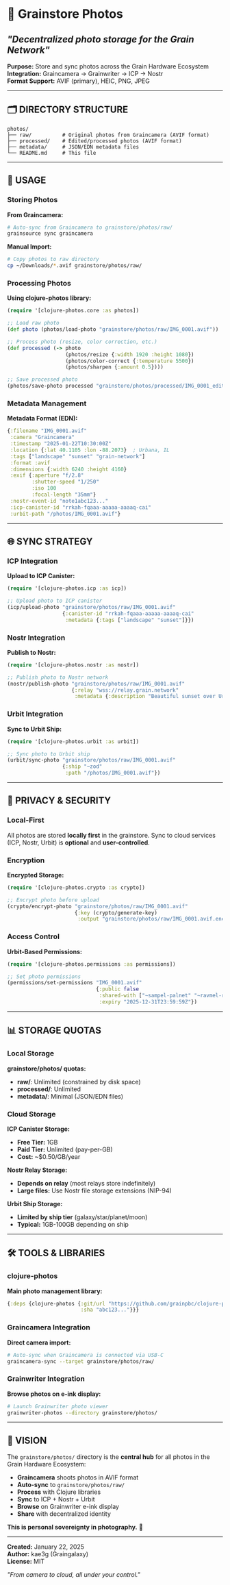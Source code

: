 # 📸 Grainstore Photos
## *"Decentralized photo storage for the Grain Network"*

**Purpose:** Store and sync photos across the Grain Hardware Ecosystem  
**Integration:** Graincamera → Grainwriter → ICP → Nostr  
**Format Support:** AVIF (primary), HEIC, PNG, JPEG

---

## 🗂️ DIRECTORY STRUCTURE

```
photos/
├── raw/          # Original photos from Graincamera (AVIF format)
├── processed/    # Edited/processed photos (AVIF format)
├── metadata/     # JSON/EDN metadata files
└── README.md     # This file
```

---

## 📁 USAGE

### Storing Photos

**From Graincamera:**
```bash
# Auto-sync from Graincamera to grainstore/photos/raw/
grainsource sync graincamera
```

**Manual Import:**
```bash
# Copy photos to raw directory
cp ~/Downloads/*.avif grainstore/photos/raw/
```

### Processing Photos

**Using clojure-photos library:**
```clojure
(require '[clojure-photos.core :as photos])

;; Load raw photo
(def photo (photos/load-photo "grainstore/photos/raw/IMG_0001.avif"))

;; Process photo (resize, color correction, etc.)
(def processed (-> photo
                   (photos/resize {:width 1920 :height 1080})
                   (photos/color-correct {:temperature 5500})
                   (photos/sharpen {:amount 0.5})))

;; Save processed photo
(photos/save-photo processed "grainstore/photos/processed/IMG_0001_edited.avif")
```

### Metadata Management

**Metadata Format (EDN):**
```clojure
{:filename "IMG_0001.avif"
 :camera "Graincamera"
 :timestamp "2025-01-22T10:30:00Z"
 :location {:lat 40.1105 :lon -88.2073}  ; Urbana, IL
 :tags ["landscape" "sunset" "grain-network"]
 :format :avif
 :dimensions {:width 6240 :height 4160}
 :exif {:aperture "f/2.8"
        :shutter-speed "1/250"
        :iso 100
        :focal-length "35mm"}
 :nostr-event-id "note1abc123..."
 :icp-canister-id "rrkah-fqaaa-aaaaa-aaaaq-cai"
 :urbit-path "/photos/IMG_0001.avif"}
```

---

## 🌐 SYNC STRATEGY

### ICP Integration

**Upload to ICP Canister:**
```clojure
(require '[clojure-photos.icp :as icp])

;; Upload photo to ICP canister
(icp/upload-photo "grainstore/photos/raw/IMG_0001.avif"
                  {:canister-id "rrkah-fqaaa-aaaaa-aaaaq-cai"
                   :metadata {:tags ["landscape" "sunset"]}})
```

### Nostr Integration

**Publish to Nostr:**
```clojure
(require '[clojure-photos.nostr :as nostr])

;; Publish photo to Nostr network
(nostr/publish-photo "grainstore/photos/raw/IMG_0001.avif"
                     {:relay "wss://relay.grain.network"
                      :metadata {:description "Beautiful sunset over Urbana"}})
```

### Urbit Integration

**Sync to Urbit Ship:**
```clojure
(require '[clojure-photos.urbit :as urbit])

;; Sync photo to Urbit ship
(urbit/sync-photo "grainstore/photos/raw/IMG_0001.avif"
                  {:ship "~zod"
                   :path "/photos/IMG_0001.avif"})
```

---

## 🔐 PRIVACY & SECURITY

### Local-First

All photos are stored **locally first** in the grainstore. Sync to cloud services (ICP, Nostr, Urbit) is **optional** and **user-controlled**.

### Encryption

**Encrypted Storage:**
```clojure
(require '[clojure-photos.crypto :as crypto])

;; Encrypt photo before upload
(crypto/encrypt-photo "grainstore/photos/raw/IMG_0001.avif"
                      {:key (crypto/generate-key)
                       :output "grainstore/photos/raw/IMG_0001.avif.enc"})
```

### Access Control

**Urbit-Based Permissions:**
```clojure
(require '[clojure-photos.permissions :as permissions])

;; Set photo permissions
(permissions/set-permissions "IMG_0001.avif"
                             {:public false
                              :shared-with ["~sampel-palnet" "~ravmel-ropdyl"]
                              :expiry "2025-12-31T23:59:59Z"})
```

---

## 📊 STORAGE QUOTAS

### Local Storage

**grainstore/photos/ quotas:**
- **raw/**: Unlimited (constrained by disk space)
- **processed/**: Unlimited
- **metadata/**: Minimal (JSON/EDN files)

### Cloud Storage

**ICP Canister Storage:**
- **Free Tier:** 1GB
- **Paid Tier:** Unlimited (pay-per-GB)
- **Cost:** ~$0.50/GB/year

**Nostr Relay Storage:**
- **Depends on relay** (most relays store indefinitely)
- **Large files:** Use Nostr file storage extensions (NIP-94)

**Urbit Ship Storage:**
- **Limited by ship tier** (galaxy/star/planet/moon)
- **Typical:** 1GB-100GB depending on ship

---

## 🛠️ TOOLS & LIBRARIES

### clojure-photos

**Main photo management library:**
```clojure
{:deps {clojure-photos {:git/url "https://github.com/grainpbc/clojure-photos"
                        :sha "abc123..."}}}
```

### Graincamera Integration

**Direct camera import:**
```bash
# Auto-sync when Graincamera is connected via USB-C
graincamera-sync --target grainstore/photos/raw/
```

### Grainwriter Integration

**Browse photos on e-ink display:**
```bash
# Launch Grainwriter photo viewer
grainwriter-photos --directory grainstore/photos/
```

---

## 🌟 VISION

The `grainstore/photos/` directory is the **central hub** for all photos in the Grain Hardware Ecosystem:

- **Graincamera** shoots photos in AVIF format
- **Auto-sync** to `grainstore/photos/raw/`
- **Process** with Clojure libraries
- **Sync** to ICP + Nostr + Urbit
- **Browse** on Grainwriter e-ink display
- **Share** with decentralized identity

**This is personal sovereignty in photography.** 📸

---

**Created:** January 22, 2025  
**Author:** kae3g (Graingalaxy)  
**License:** MIT

*"From camera to cloud, all under your control."*


